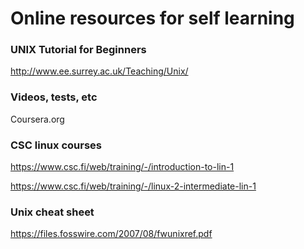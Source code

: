 # Online resources for self learning

### UNIX Tutorial for Beginners
http://www.ee.surrey.ac.uk/Teaching/Unix/

### Videos, tests, etc
Coursera.org

### CSC linux courses

https://www.csc.fi/web/training/-/introduction-to-lin-1

https://www.csc.fi/web/training/-/linux-2-intermediate-lin-1

### Unix cheat sheet

https://files.fosswire.com/2007/08/fwunixref.pdf
